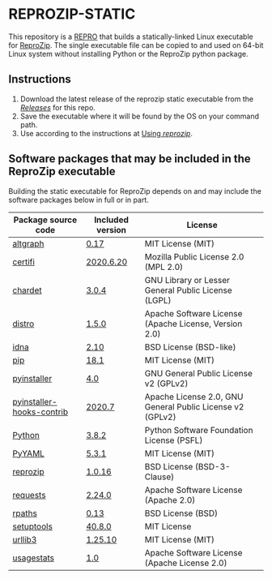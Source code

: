 # REPROZIP-STATIC

This repository is a [REPRO](https://github.com/CIRSS/repro-template) that builds a statically-linked Linux executable for [ReproZip](https://www.reprozip.org/).  The single executable file can be copied to and used on 64-bit Linux system 
without installing Python or the ReproZip python package.  

## Instructions
1. Download the latest release of the reprozip static executable from the [*Releases*](https://github.com/CIRSS/reprozip-static/releases) for this repo.
2. Save the executable where it will be found by the OS on your command path.
3. Use according to the instructions at [Using *reprozip*](https://docs.reprozip.org/en/1.0.x/packing.html).

## Software packages that may be included in the ReproZip executable

Building the static executable for ReproZip depends on and may include the software packages below in full or in part.

| Package source code  | Included version     | License |
|------------------|-----------------|---------|
| [altgraph](https://github.com/ronaldoussoren/altgraph) | [0.17](https://pypi.org/project/altgraph/0.17/) | MIT License (MIT)
| [certifi](https://github.com/certifi/python-certifi) | [2020.6.20](https://pypi.org/project/certifi/2020.6.20/) | Mozilla Public License 2.0 (MPL 2.0) 
| [chardet](https://github.com/chardet/chardet) | [3.0.4](https://pypi.org/project/chardet/3.0.4/) | GNU Library or Lesser General Public License (LGPL) 
| [distro](https://github.com/nir0s/distro) | [1.5.0](https://pypi.org/project/distro/1.5.0/) | Apache Software License (Apache License, Version 2.0)
| [idna](https://github.com/kjd/idna) | [2.10](https://pypi.org/project/idna/2.10/) | BSD License (BSD-like)
| [pip](https://pypi.org/project/pip/18.1/) | [18.1](https://pypi.org/project/pip/18.1/) |  MIT License (MIT)    
| [pyinstaller](https://github.com/pyinstaller/pyinstaller) | [4.0](https://pypi.org/project/pyinstaller/4.0/) | GNU General Public License v2 (GPLv2)
| [pyinstaller-hooks-contrib](https://github.com/pyinstaller/pyinstaller-hooks-contrib) | [2020.7](https://pypi.org/project/pyinstaller-hooks-contrib/2020.7/) | Apache License 2.0, GNU General Public License v2 (GPLv2)
| [Python](https://www.python.org/) | [3.8.2](https://www.python.org/downloads/release/python-382/) | Python Software Foundation License (PSFL)
| [PyYAML](https://github.com/yaml/pyyaml) | [5.3.1](https://pypi.org/project/PyYAML/5.3.1/) | MIT License (MIT)
| [reprozip](https://github.com/ViDA-NYU/reprozip) | [1.0.16](https://pypi.org/project/reprozip/1.0.16/) |  BSD License (BSD-3-Clause)
| [requests](https://github.com/psf/requests) | [2.24.0](https://pypi.org/project/requests/2.24.0/) | Apache Software License (Apache 2.0)
| [rpaths](https://github.com/remram44/rpaths) | [0.13](https://pypi.org/project/rpaths/0.13/) | BSD License (BSD)
| [setuptools](https://github.com/pypa/setuptools) | [40.8.0](https://pypi.org/project/setuptools/40.8.0/) | MIT License
| [urllib3](https://github.com/urllib3/urllib3) | [1.25.10](https://pypi.org/project/urllib3/1.25.10/) | MIT License (MIT)
| [usagestats](https://github.com/remram44/usagestats) | [1.0](https://pypi.org/project/usagestats/1.0/) | Apache Software License (Apache License 2.0) 
